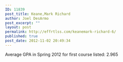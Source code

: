 ```yaml
---
ID: 11839
post_title: Keane,Mark Richard
author: Joel DesArmo
post_excerpt: ""
layout: post
permalink: http://effrtlss.com/keanemark-richard-6/
published: true
post_date: 2012-11-02 20:49:34
---
```

<p>Average GPA in Spring 2012 for first course listed: 2.965</p>